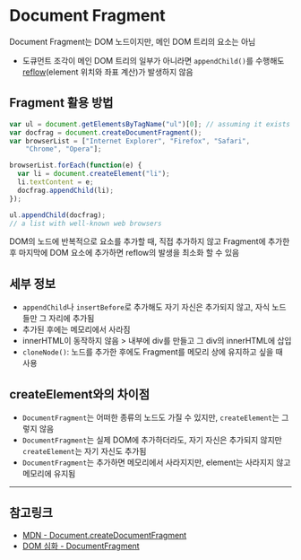 # Document Fragment
Document Fragment는 DOM 노드이지만, 메인 DOM 트리의 요소는 아님
* 도큐먼트 조각이 메인 DOM 트리의 일부가 아니라면 `appendChild()`를 수행해도 [reflow](https://developers.google.com/speed/docs/insights/browser-reflow?csw=1)(element 위치와 좌표 계산)가 발생하지 않음

## Fragment 활용 방법 

```javascript
var ul = document.getElementsByTagName("ul")[0]; // assuming it exists
var docfrag = document.createDocumentFragment();
var browserList = ["Internet Explorer", "Firefox", "Safari",
    "Chrome", "Opera"];

browserList.forEach(function(e) {
  var li = document.createElement("li");
  li.textContent = e;
  docfrag.appendChild(li);
});

ul.appendChild(docfrag);
// a list with well-known web browsers
```

DOM의 노드에 반복적으로 요소를 추가할 때, 직접 추가하지 않고 Fragment에 추가한 후 마지막에 DOM 요소에 추가하면 reflow의 발생을 최소화 할 수 있음 

## 세부 정보
* `appendChild`나 `insertBefore`로 추가해도 자기 자신은 추가되지 않고, 자식 노드들만 그 자리에 추가됨
* 추가된 후에는 메모리에서 사라짐
* innerHTML이 동작하지 않음 > 내부에 div를 만들고 그 div의 innerHTML에 삽입 
* `cloneNode()`: 노드를 추가한 후에도 Fragment를 메모리 상에 유지하고 싶을 때 사용


## createElement와의 차이점
* `DocumentFragment`는 어떠한 종류의 노드도 가질 수 있지만, `createElement`는 그렇지 않음
* `DocumentFragment`는 실제 DOM에 추가하더라도, 자기 자신은 추가되지 않지만 `createElement`는 자기 자신도 추가됨
* `DocumentFragment`는 추가하면 메모리에서 사라지지만, element는 사라지지 않고 메모리에 유지됨

***

## 참고링크
* [MDN - Document.createDocumentFragment](https://developer.mozilla.org/ko/docs/Web/API/Document/createDocumentFragment)
* [DOM 심화 - DocumentFragment](https://programmer-seva.tistory.com/60)
